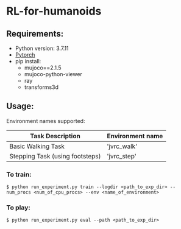 # RL-for-humanoids

## Requirements:
- Python version: 3.7.11  
- [Pytorch](https://pytorch.org/)
- pip install:
  - mujoco==2.1.5
  - mujoco-python-viewer
  - ray
  - transforms3d

## Usage:

Environment names supported:  

| Task Description      | Environment name |
| ----------- | ----------- |
| Basic Walking Task   | 'jvrc_walk' |
| Stepping Task (using footsteps)  | 'jvrc_step' |


### **To train:** 

```
$ python run_experiment.py train --logdir <path_to_exp_dir> --num_procs <num_of_cpu_procs> --env <name_of_environment>
```  


### **To play:** 

```
$ python run_experiment.py eval --path <path_to_exp_dir>
```
